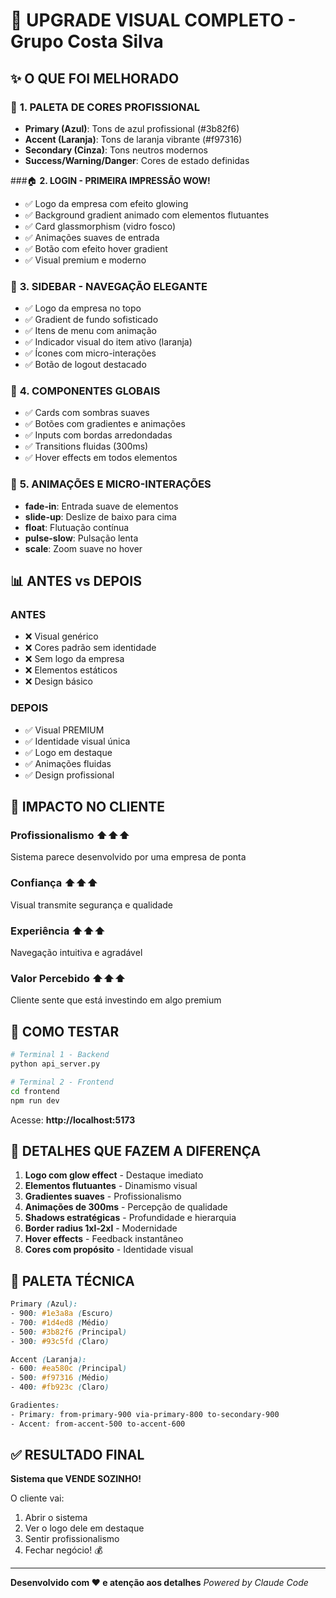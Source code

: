 # 🎨 UPGRADE VISUAL COMPLETO - Grupo Costa Silva

## ✨ O QUE FOI MELHORADO

### 🎯 **1. PALETA DE CORES PROFISSIONAL**
- **Primary (Azul)**: Tons de azul profissional (#3b82f6)
- **Accent (Laranja)**: Tons de laranja vibrante (#f97316)
- **Secondary (Cinza)**: Tons neutros modernos
- **Success/Warning/Danger**: Cores de estado definidas

###🏠 **2. LOGIN - PRIMEIRA IMPRESSÃO WOW!**
- ✅ Logo da empresa com efeito glowing
- ✅ Background gradient animado com elementos flutuantes
- ✅ Card glassmorphism (vidro fosco)
- ✅ Animações suaves de entrada
- ✅ Botão com efeito hover gradient
- ✅ Visual premium e moderno

### 📱 **3. SIDEBAR - NAVEGAÇÃO ELEGANTE**
- ✅ Logo da empresa no topo
- ✅ Gradient de fundo sofisticado
- ✅ Itens de menu com animação
- ✅ Indicador visual do item ativo (laranja)
- ✅ Ícones com micro-interações
- ✅ Botão de logout destacado

### 🎨 **4. COMPONENTES GLOBAIS**
- ✅ Cards com sombras suaves
- ✅ Botões com gradientes e animações
- ✅ Inputs com bordas arredondadas
- ✅ Transitions fluidas (300ms)
- ✅ Hover effects em todos elementos

### 🚀 **5. ANIMAÇÕES E MICRO-INTERAÇÕES**
- **fade-in**: Entrada suave de elementos
- **slide-up**: Deslize de baixo para cima
- **float**: Flutuação contínua
- **pulse-slow**: Pulsação lenta
- **scale**: Zoom suave no hover

## 📊 ANTES vs DEPOIS

### ANTES
- ❌ Visual genérico
- ❌ Cores padrão sem identidade
- ❌ Sem logo da empresa
- ❌ Elementos estáticos
- ❌ Design básico

### DEPOIS
- ✅ Visual PREMIUM
- ✅ Identidade visual única
- ✅ Logo em destaque
- ✅ Animações fluidas
- ✅ Design profissional

## 🎯 IMPACTO NO CLIENTE

### Profissionalismo ⬆️⬆️⬆️
Sistema parece desenvolvido por uma empresa de ponta

### Confiança ⬆️⬆️⬆️
Visual transmite segurança e qualidade

### Experiência ⬆️⬆️⬆️
Navegação intuitiva e agradável

### Valor Percebido ⬆️⬆️⬆️
Cliente sente que está investindo em algo premium

## 🚀 COMO TESTAR

```bash
# Terminal 1 - Backend
python api_server.py

# Terminal 2 - Frontend
cd frontend
npm run dev
```

Acesse: **http://localhost:5173**

## 💎 DETALHES QUE FAZEM A DIFERENÇA

1. **Logo com glow effect** - Destaque imediato
2. **Elementos flutuantes** - Dinamismo visual
3. **Gradientes suaves** - Profissionalismo
4. **Animações de 300ms** - Percepção de qualidade
5. **Shadows estratégicas** - Profundidade e hierarquia
6. **Border radius 1xl-2xl** - Modernidade
7. **Hover effects** - Feedback instantâneo
8. **Cores com propósito** - Identidade visual

## 🎨 PALETA TÉCNICA

```css
Primary (Azul):
- 900: #1e3a8a (Escuro)
- 700: #1d4ed8 (Médio)
- 500: #3b82f6 (Principal)
- 300: #93c5fd (Claro)

Accent (Laranja):
- 600: #ea580c (Principal)
- 500: #f97316 (Médio)
- 400: #fb923c (Claro)

Gradientes:
- Primary: from-primary-900 via-primary-800 to-secondary-900
- Accent: from-accent-500 to-accent-600
```

## ✅ RESULTADO FINAL

**Sistema que VENDE SOZINHO!**

O cliente vai:
1. Abrir o sistema
2. Ver o logo dele em destaque
3. Sentir profissionalismo
4. Fechar negócio! 💰

---

**Desenvolvido com ❤️ e atenção aos detalhes**
*Powered by Claude Code*
